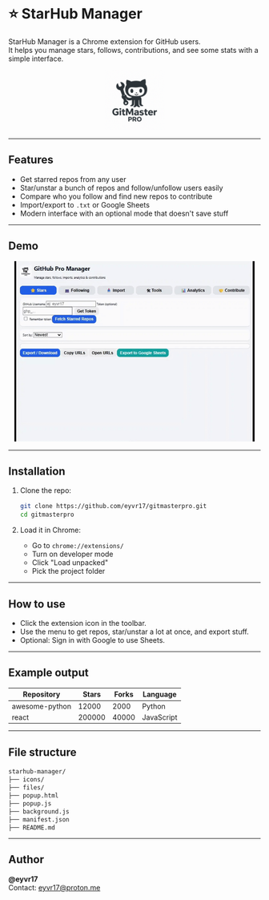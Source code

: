 # ⭐ StarHub Manager

StarHub Manager is a Chrome extension for GitHub users.  
It helps you manage stars, follows, contributions, and see some stats with a simple interface.

<p align="center">
    <img src="icons/icon1024.png" alt="StarHub Manager Logo" width="120"/>
</p>

---

## Features

- Get starred repos from any user  
- Star/unstar a bunch of repos and follow/unfollow users easily  
- Compare who you follow and find new repos to contribute  
- Import/export to `.txt` or Google Sheets  
- Modern interface with an optional mode that doesn't save stuff  

---

## Demo

<p align="center">
    <img src="files/demo.gif" alt="Demo" width="480"/>
</p>

---

## Installation

1. Clone the repo:

     ```bash
     git clone https://github.com/eyvr17/gitmasterpro.git
     cd gitmasterpro
     ```

2. Load it in Chrome:

     - Go to `chrome://extensions/`
     - Turn on developer mode
     - Click "Load unpacked"
     - Pick the project folder

---

## How to use

- Click the extension icon in the toolbar.
- Use the menu to get repos, star/unstar a lot at once, and export stuff.
- Optional: Sign in with Google to use Sheets.

---

## Example output

| Repository       | Stars  | Forks  | Language    |
|------------------|--------|--------|-------------|
| awesome-python   | 12000  | 2000   | Python      |
| react            | 200000 | 40000  | JavaScript  |

---

## File structure

```
starhub-manager/
├── icons/
├── files/
├── popup.html
├── popup.js
├── background.js
├── manifest.json
├── README.md
```

---

## Author

**@eyvr17**  
Contact: eyvr17@proton.me
